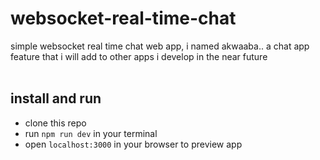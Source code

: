 # websocket-real-time-chat
simple websocket real time chat web app, i named akwaaba.. a chat app feature that i will add to other apps i develop in the near future  
<br>

## install and run
- clone this repo
- run `npm run dev` in your terminal
- open `localhost:3000` in your browser to preview app
